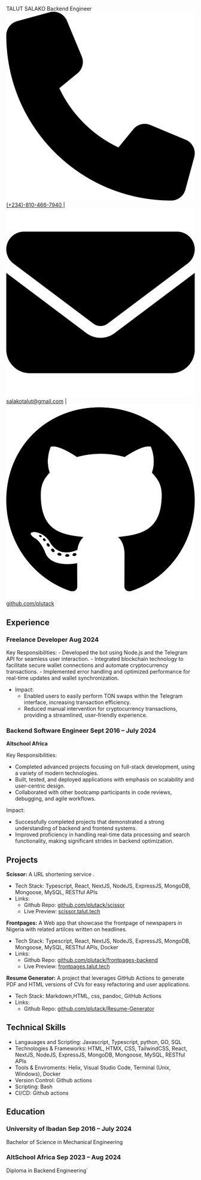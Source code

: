 <link rel="stylesheet"  href="./style.css">

<span class="intro">TALUT SALAKO</span>
<span class="intro">Backend Engineer</span>
<span class="basic-information">
[![Phone](./assets/phone-solid.svg) (+234)-810-466-7940 ](tel:+2348104667940) | 
[![Mail](./assets/envelope-solid.svg) salakotalut@gmail.com](mailto:salakotalut@gmail.com) | 
<a href="https://github.com/plutack" target="_blank">
  <img src="./assets/github.svg" alt="GitHub" /> github.com/plutack
</a>
</span>


## Experience

### Freelance Developer <span class="time">Aug 2024</span>


Key Responsibilities:
    - Developed the bot using Node.js and the Telegram API for seamless user interaction.
    - Integrated blockchain technology to facilitate secure wallet connections and automate cryptocurrency transactions.
    - Implemented error handling and optimized performance for real-time updates and wallet synchronization.
- Impact:
    - Enabled users to easily perform TON swaps within the Telegram interface, increasing transaction efficiency.
    - Reduced manual intervention for cryptocurrency transactions, providing a streamlined, user-friendly experience.


### Backend Software Engineer <span class="time">Sept 2016 – July 2024</span>
**Altschool Africa**


Key Responsibilities:
- Completed advanced projects focusing on full-stack development, using a variety of modern technologies.
- Built, tested, and deployed applications with emphasis on scalability and user-centric design.
- Collaborated with other bootcamp participants in code reviews, debugging, and agile workflows.


Impact:
- Successfully completed projects that demonstrated a strong understanding of backend and frontend systems.
- Improved proficiency in handling real-time data processing and search functionality, making significant strides in backend optimization.
    
## Projects

**Scissor:** A URL shortening service .
- Tech Stack: Typescript, React, NextJS, NodeJS, ExpressJS, MongoDB, Mongoose, MySQL, RESTful APIs
- Links:
    - Github Repo: [github.com/plutack/scissor](https://github.com/plutack/scissor)
    - Live Preview: [scissor.talut.tech](https://scissor.talut.tech)


**Frontpages:** A Web app that showcase the frontpage of newspapers in Nigeria with related artilces written on headlines.
- Tech Stack: Typescript, React, NextJS, NodeJS, ExpressJS, MongoDB, Mongoose, MySQL, RESTful APIs, Docker
- Links:
    - Github Repo: [github.com/plutack/frontpages-backend](https://github.com/plutack/frontpages-backend)
    - Live Preview: [frontpages.talut.tech](https://frontpages.talut.tech)


**Resume Generator:** A project that leverages GitHub Actions to generate PDF and HTML versions of CVs for easy refactoring and user applications.
- Tech Stack: Markdown,HTML, css, pandoc, GitHub Actions
- Links:
    - Github Repo: [github.com/plutack/Resume-Generator](https://github.com/plutack/Resume-Generator)

## Technical Skills
- Langauages and Scripting: Javascript, Typescript, python, GO, SQL
- Technologies & Frameworks: HTML, HTMX, CSS, TailwindCSS, React, NextJS, NodeJS, ExpressJS, MongoDB, Mongoose, MySQL, RESTful APIs
- Tools & Enviroments: Helix, Visual Studio Code, Terminal (Unix, Windows), Docker
- Version Control: Github actions
- Scripting: Bash
- CI/CD: Github actions

## Education
### University of Ibadan  <span class="time">Sep 2016 – July 2024</span>
Bachelor of Science in Mechanical Engineering


### AltSchool Africa  <span class="time">Sep 2023 – Aug 2024</span>
Diploma in Backend Engineering`
